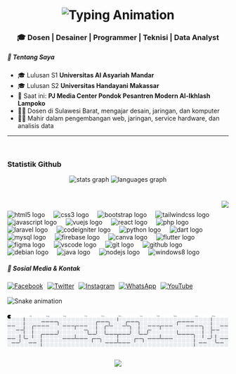 <h1 align="center">
  <img src="https://readme-typing-svg.demolab.com?font=Fira+Code&pause=1000&color=20C20E&center=true&vCenter=true&width=435&lines=Halo%2C+Saya+Aslam+Mardin!;Mahasiswa+dan+Dosen+Teknik+Komputer;Full+Stack+Developer;Pakar+Jaringan" alt="Typing Animation" />
</h1>

<h3 align="center">🎓 Dosen | Desainer | Programmer | Teknisi | Data Analyst</h3>

<!-- ![AslamMardin](github-header-image.png) -->


##### 👋 Tentang Saya
- 🎓 Lulusan S1 **Universitas Al Asyariah Mandar**
- 🎓 Lulusan S2 **Universitas Handayani Makassar**
- 💼 Saat ini: **PJ Media Center Pondok Pesantren Modern Al-Ikhlash Lampoko**
- 👨‍🏫 Dosen di Sulawesi Barat, mengajar desain, jaringan, dan komputer
- 👨‍💻 Mahir dalam pengembangan web, jaringan, service hardware, dan analisis data

---

<!-- ### 🧠 Keahlian Teknis
<p>
  <img src="https://img.shields.io/badge/HTML5-E34F26?style=for-the-badge&logo=html5&logoColor=white" />
  <img src="https://img.shields.io/badge/CSS3-1572B6?style=for-the-badge&logo=css3&logoColor=white" />
  <img src="https://img.shields.io/badge/JavaScript-F7DF1E?style=for-the-badge&logo=javascript&logoColor=black" />
  <img src="https://img.shields.io/badge/PHP-777BB4?style=for-the-badge&logo=php&logoColor=white" />
  <img src="https://img.shields.io/badge/TailwindCSS-38B2AC?style=for-the-badge&logo=tailwind-css&logoColor=white" />
  <img src="https://img.shields.io/badge/Bootstrap-563D7C?style=for-the-badge&logo=bootstrap&logoColor=white" />
  <img src="https://img.shields.io/badge/Vue.js-4FC08D?style=for-the-badge&logo=vue.js&logoColor=white" />
  <img src="https://img.shields.io/badge/React-61DAFB?style=for-the-badge&logo=react&logoColor=black" />
  <img src="https://img.shields.io/badge/Pascal-00599C?style=for-the-badge&logo=pascal&logoColor=white" />
  <img src="https://img.shields.io/badge/Laravel-FF2D20?style=for-the-badge&logo=laravel&logoColor=white" />
  <img src="https://img.shields.io/badge/Visual%20Basic-68217A?style=for-the-badge&logo=visual-studio&logoColor=white" />
  <img src="https://img.shields.io/badge/Python-3776AB?style=for-the-badge&logo=python&logoColor=yellow" />
  <img src="https://img.shields.io/badge/Flutter-02569B?style=for-the-badge&logo=flutter&logoColor=white" />
  <img src="https://img.shields.io/badge/CorelDRAW-00B388?style=for-the-badge&logo=coreldraw&logoColor=white" />
  <img src="https://img.shields.io/badge/Adobe%20XD-FF61F6?style=for-the-badge&logo=adobe-xd&logoColor=white" />
  <img src="https://img.shields.io/badge/Figma-F24E1E?style=for-the-badge&logo=figma&logoColor=white" />
  <img src="https://img.shields.io/badge/Canva-00C4CC?style=for-the-badge&logo=canva&logoColor=white" />
  <img src="https://img.shields.io/badge/Photoshop-31A8FF?style=for-the-badge&logo=adobe-photoshop&logoColor=white" />
  <img src="https://img.shields.io/badge/Mikrotik-0095D2?style=for-the-badge&logo=mikrotik&logoColor=white" />
  <img src="https://img.shields.io/badge/Machine%20Learning-FF6F00?style=for-the-badge&logo=TensorFlow&logoColor=white" />
  <img src="https://img.shields.io/badge/Pandas-2C2D72?style=for-the-badge&logo=pandas&logoColor=white" />
  <img src="https://img.shields.io/badge/Numpy-777BB4?style=for-the-badge&logo=numpy&logoColor=white" />
  <img src="https://img.shields.io/badge/NLP-FF4088?style=for-the-badge&logo=ai&logoColor=white" />
  <img src="https://img.shields.io/badge/scikit_learn-F7931E?style=for-the-badge&logo=scikit-learn&logoColor=white" />
  <img src="https://img.shields.io/badge/Arduino-00979D?style=for-the-badge&logo=arduino&logoColor=white" />
<img src="https://img.shields.io/badge/ESP32-2C3E50?style=for-the-badge&logo=espressif&logoColor=white" />

</p>



---

### 💬 Kemampuan Bahasa
- 🗣️ Bahasa Mandar
- 🇮🇩 Bahasa Indonesia
- 🇬🇧 Bahasa Inggris

---

### 📚 Riwayat Pendidikan
| Sekolah                            | Tahun Lulus |
|------------------------------------|-------------|
| SDN 036 INP Bonde                  | 2011        |
| MTS PERGIS Campalagian             | 2014        |
| SMKN Labuang                       | 2017        |

---

### 💼 Pengalaman Profesional
- PKL di Telkom Majene dan Pengadilan Agama Polewali Mandar  
- Mengajar di SMP PPM Al-Ikhlash Lampoko dan Sekolah Soeparman Wonomulyo  
- Service HP, Laptop, Printer di Workit Polewali  
- Freelance: jasa pengerjaan skripsi dan jurnal mahasiswa

---

##### 📚 Skill Language Program
<!-- Bahasa Pemrograman -->
<!-- <p align="center">
  <a href="https://skillicons.dev">
    <img src="https://skillicons.dev/icons?i=html,css,js,php,vue,react,python,flutter,laravel" />
  </a>
</p>



##### 📱 Sosial Media & Kontak
<div class="card-body">
  <div style="display: flex; gap: 10px; flex-wrap: wrap; align-items: center;">
    <a href="https://www.facebook.com/aslm.mrdyn" target="_blank" style="display: inline-block;">
      <img src="https://img.shields.io/badge/Facebook-1877F2?style=for-the-badge&logo=facebook&logoColor=white" alt="Facebook" />
    </a>
    <a href="https://twitter.com/aslam99mardin" target="_blank" style="display: inline-block;">
      <img src="https://img.shields.io/badge/Twitter-1DA1F2?style=for-the-badge&logo=twitter&logoColor=white" alt="Twitter" />
    </a>
    <a href="https://instagram.com/aslammardin" target="_blank" style="display: inline-block;">
      <img src="https://img.shields.io/badge/Instagram-E4405F?style=for-the-badge&logo=instagram&logoColor=white" alt="Instagram" />
    </a>
    <a href="https://wa.me/6285825587404" target="_blank" style="display: inline-block;">
      <img src="https://img.shields.io/badge/WhatsApp-25D366?style=for-the-badge&logo=whatsapp&logoColor=white" alt="WhatsApp" />
    </a>
    <a href="https://youtube.com/user/FannyBonde" target="_blank" style="display: inline-block;">
      <img src="https://img.shields.io/badge/YouTube-FF0000?style=for-the-badge&logo=youtube&logoColor=white" alt="YouTube" />
    </a>
  </div>
</div>


---
 
### 📈 Statistik GitHub
<p align="center">
  <img src="https://github-readme-stats.vercel.app/api?username=AslamMardin&show_icons=true&theme=radical" alt="Statistik GitHub Aslam" />
  <br />
  <img src="https://github-readme-stats.vercel.app/api/top-langs/?username=AslamMardin&layout=compact&theme=radical" alt="Top Languages" />
</p>

--- -->

<br clear="both">

<!-- <h1 align="left">Hi 👋! Nama Saya Aslam Mardin</h1> -->

### Statistik Github

<div align="center">
  <img src="https://github-readme-stats.vercel.app/api?username=AslamMardin&hide_title=false&hide_rank=false&show_icons=true&include_all_commits=true&count_private=true&disable_animations=false&theme=dracula&locale=en&hide_border=false" height="150" alt="stats graph"  />
  <img src="https://github-readme-stats.vercel.app/api/top-langs?username=AslamMardin&locale=en&hide_title=false&layout=compact&card_width=320&langs_count=5&theme=dracula&hide_border=false" height="150" alt="languages graph"  />
</div>

###

<br clear="both">

<img align="right" height="150" src="https://pin.it/5iOR49BOb"  />

###

<div align="left">
  <img src="https://cdn.jsdelivr.net/gh/devicons/devicon/icons/html5/html5-original.svg" height="30" alt="html5 logo"  />
  <img width="12" />
  <img src="https://cdn.jsdelivr.net/gh/devicons/devicon/icons/css3/css3-original.svg" height="30" alt="css3 logo"  />
  <img width="12" />
  <img src="https://cdn.jsdelivr.net/gh/devicons/devicon/icons/bootstrap/bootstrap-original.svg" height="30" alt="bootstrap logo"  />
  <img width="12" />
  <img src="https://cdn.jsdelivr.net/gh/devicons/devicon/icons/tailwindcss/tailwindcss-original-wordmark.svg" height="30" alt="tailwindcss logo"  />
  <img width="12" />
  <img src="https://cdn.jsdelivr.net/gh/devicons/devicon/icons/javascript/javascript-original.svg" height="30" alt="javascript logo"  />
  <img width="12" />
  <img src="https://cdn.jsdelivr.net/gh/devicons/devicon/icons/vuejs/vuejs-original.svg" height="30" alt="vuejs logo"  />
  <img width="12" />
  <img src="https://cdn.jsdelivr.net/gh/devicons/devicon/icons/react/react-original.svg" height="30" alt="react logo"  />
  <img width="12" />
  <img src="https://cdn.jsdelivr.net/gh/devicons/devicon/icons/php/php-original.svg" height="30" alt="php logo"  />
  <img width="12" />
  <img src="https://cdn.jsdelivr.net/gh/devicons/devicon/icons/laravel/laravel-original.svg" height="30" alt="laravel logo"  />
  <img width="12" />
  <img src="https://cdn.jsdelivr.net/gh/devicons/devicon/icons/codeigniter/codeigniter-plain.svg" height="30" alt="codeigniter logo"  />
  <img width="12" />
  <img src="https://cdn.jsdelivr.net/gh/devicons/devicon/icons/python/python-original.svg" height="30" alt="python logo"  />
  <img width="12" />
  <img src="https://cdn.jsdelivr.net/gh/devicons/devicon/icons/dart/dart-original.svg" height="30" alt="dart logo"  />
  <img width="12" />
  <img src="https://cdn.jsdelivr.net/gh/devicons/devicon/icons/mysql/mysql-original.svg" height="30" alt="mysql logo"  />
  <img width="12" />
  <img src="https://cdn.jsdelivr.net/gh/devicons/devicon/icons/firebase/firebase-plain.svg" height="30" alt="firebase logo"  />
  <img width="12" />
  <img src="https://cdn.jsdelivr.net/gh/devicons/devicon/icons/canva/canva-original.svg" height="30" alt="canva logo"  />
  <img width="12" />
  <img src="https://cdn.jsdelivr.net/gh/devicons/devicon/icons/flutter/flutter-original.svg" height="30" alt="flutter logo"  />
  <img width="12" />
  <img src="https://cdn.jsdelivr.net/gh/devicons/devicon/icons/figma/figma-original.svg" height="30" alt="figma logo"  />
  <img width="12" />
  <img src="https://cdn.jsdelivr.net/gh/devicons/devicon/icons/vscode/vscode-original.svg" height="30" alt="vscode logo"  />
  <img width="12" />
  <img src="https://cdn.jsdelivr.net/gh/devicons/devicon/icons/git/git-original.svg" height="30" alt="git logo"  />
  <img width="12" />
  <img src="https://cdn.jsdelivr.net/gh/devicons/devicon/icons/github/github-original.svg" height="30" alt="github logo"  />
  <img width="12" />
  <img src="https://cdn.jsdelivr.net/gh/devicons/devicon/icons/debian/debian-original.svg" height="30" alt="debian logo"  />
  <img width="12" />
  <img src="https://cdn.jsdelivr.net/gh/devicons/devicon/icons/java/java-original.svg" height="30" alt="java logo"  />
  <img width="12" />
  <img src="https://cdn.jsdelivr.net/gh/devicons/devicon/icons/nodejs/nodejs-original.svg" height="30" alt="nodejs logo"  />
  <img width="12" />
  <img src="https://cdn.jsdelivr.net/gh/devicons/devicon/icons/windows8/windows8-original.svg" height="30" alt="windows8 logo"  />
</div>

##### 📱 Sosial Media & Kontak
<div class="card-body">
  <div style="display: flex; gap: 10px; flex-wrap: wrap; align-items: center;">
    <a href="https://www.facebook.com/aslm.mrdyn" target="_blank" style="display: inline-block;">
      <img src="https://img.shields.io/badge/Facebook-1877F2?style=for-the-badge&logo=facebook&logoColor=white" alt="Facebook" />
    </a>
    <a href="https://twitter.com/aslam99mardin" target="_blank" style="display: inline-block;">
      <img src="https://img.shields.io/badge/Twitter-1DA1F2?style=for-the-badge&logo=twitter&logoColor=white" alt="Twitter" />
    </a>
    <a href="https://instagram.com/aslammardin" target="_blank" style="display: inline-block;">
      <img src="https://img.shields.io/badge/Instagram-E4405F?style=for-the-badge&logo=instagram&logoColor=white" alt="Instagram" />
    </a>
    <a href="https://wa.me/6285825587404" target="_blank" style="display: inline-block;">
      <img src="https://img.shields.io/badge/WhatsApp-25D366?style=for-the-badge&logo=whatsapp&logoColor=white" alt="WhatsApp" />
    </a>
    <a href="https://youtube.com/user/FannyBonde" target="_blank" style="display: inline-block;">
      <img src="https://img.shields.io/badge/YouTube-FF0000?style=for-the-badge&logo=youtube&logoColor=white" alt="YouTube" />
    </a>
  </div>
</div>

<br clear="both">

<img src="https://raw.githubusercontent.com/AslamMardin/AslamMardin/output/snake.svg" alt="Snake animation" />

###

<picture>
  <source media="(prefers-color-scheme: dark)" srcset="https://raw.githubusercontent.com/AslamMardin/AslamMardin/output/pacman-contribution-graph-dark.svg">
  <source media="(prefers-color-scheme: light)" srcset="https://raw.githubusercontent.com/AslamMardin/AslamMardin/output/pacman-contribution-graph.svg">
  <img alt="pacman contribution graph" src="https://raw.githubusercontent.com/AslamMardin/AslamMardin/output/pacman-contribution-graph.svg">
</picture>

###

<div align="center">
  <img src="https://profile-counter.glitch.me/AslamMardin/count.svg?"  />
</div>

###